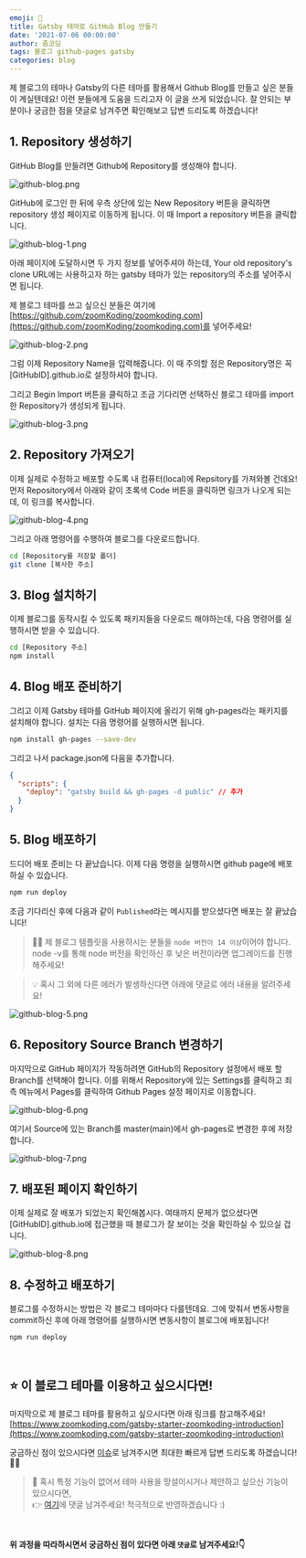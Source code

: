 ```yaml
---
emoji: 🔮
title: Gatsby 테마로 GitHub Blog 만들기
date: '2021-07-06 00:00:00'
author: 줌코딩
tags: 블로그 github-pages gatsby
categories: blog
---
```


제 블로그의 테마나 Gatsby의 다른 테마를 활용해서 Github Blog를 만들고 싶은 분들이 계실텐데요! 이런 분들에게 도움을 드리고자 이 글을 쓰게 되었습니다. 잘 안되는 부분이나 궁금한 점을 댓글로 남겨주면 확인해보고 답변 드리도록 하겠습니다!

## 1. Repository 생성하기

GitHub Blog를 만들려면 Github에 Repository를 생성해야 합니다.

![github-blog.png](github-blog.png)

GitHub에 로그인 한 뒤에 우측 상단에 있는 New Repository 버튼을 클릭하면 repository 생성 페이지로 이동하게 됩니다. 이 때 Import a repository 버튼을 클릭합니다.

![github-blog-1.png](github-blog-1.png)

아래 페이지에 도달하시면 두 가지 정보를 넣어주셔야 하는데, Your old repository's clone URL에는 사용하고자 하는 gatsby 테마가 있는 repository의 주소를 넣어주시면 됩니다.

제 블로그 테마를 쓰고 싶으신 분들은 여기에 [https://github.com/zoomKoding/zoomkoding.com](https://github.com/zoomKoding/zoomkoding.com)를 넣어주세요!

![github-blog-2.png](github-blog-2.png)

그럼 이제 Repository Name을 입력해줍니다. 이 때 주의할 점은 Repository명은 꼭 [GitHubID].github.io로 설정하셔야 합니다.

그리고 Begin Import 버튼을 클릭하고 조금 기다리면 선택하신 블로그 테마를 import한 Repository가 생성되게 됩니다.

![github-blog-3.png](github-blog-3.png)

## 2. Repository 가져오기

이제 실제로 수정하고 배포할 수도록 내 컴퓨터(local)에 Repsitory를 가져와볼 건데요! 먼저 Repository에서 아래와 같이 초록색 Code 버튼을 클릭하면 링크가 나오게 되는데, 이 링크를 복사합니다.

![github-blog-4.png](github-blog-4.png)

그리고 아래 명령어를 수행하여 블로그를 다운로드합니다.

```bash
cd [Repository를 저장할 폴더]
git clone [복사한 주소]
```

## 3. Blog 설치하기

이제 블로그를 동작시킬 수 있도록 패키지들을 다운로드 해야하는데, 다음 명령어를 실행하시면 받을 수 있습니다.

```bash
cd [Repository 주소]
npm install
```

## 4. Blog 배포 준비하기

그리고 이제 Gatsby 테마를 GitHub 페이지에 올리기 위해 gh-pages라는 패키지를 설치해야 합니다. 설치는 다음 명령어를 실행하시면 됩니다.

```bash
npm install gh-pages --save-dev
```

그리고 나서 package.json에 다음을 추가합니다.

```json
{
  "scripts": {
    "deploy": "gatsby build && gh-pages -d public" // 추가
  }
}
```

## 5. Blog 배포하기

드디어 배포 준비는 다 끝났습니다. 이제 다음 명령을 실행하시면 github page에 배포하실 수 있습니다.

```bash
npm run deploy
```

조금 기다리신 후에 다음과 같이 `Published`라는 메시지를 받으셨다면 배포는 잘 끝났습니다!

> 🙋‍♂️ 제 블로그 템플릿을 사용하시는 분들을 `node 버전이 14 이상`이어야 합니다.
> node -v를 통해 node 버전을 확인하신 후 낮은 버전이라면 업그레이드를 진행해주세요!

> 💡 혹시 그 외에 다른 에러가 발생하신다면 아래에 댓글로 에러 내용을 알려주세요!

![github-blog-5.png](github-blog-5.png)

## 6. Repository Source Branch 변경하기

마지막으로 GitHub 페이지가 작동하려면 GitHub의 Repository 설정에서 배포 할 Branch를 선택해야 합니다. 이를 위해서 Repository에 있는 Settings를 클릭하고 죄측 메뉴에서 Pages를 클릭하여 Github Pages 설정 페이지로 이동합니다.

![github-blog-6.png](github-blog-6.png)

여기서 Source에 있는 Branch를 master(main)에서 gh-pages로 변경한 후에 저장합니다.

![github-blog-7.png](github-blog-7.png)

## 7. 배포된 페이지 확인하기

이제 실제로 잘 배포가 되었는지 확인해봅시다. 여태까지 문제가 없으셨다면 [GitHubID].github.io에 접근했을 때 블로그가 잘 보이는 것을 확인하실 수 있으실 겁니다.

![github-blog-8.png](github-blog-8.png)

## 8. 수정하고 배포하기

블로그를 수정하시는 방법은 각 블로그 테마마다 다를텐데요. 그에 맞춰서 변동사항을 commit하신 후에 아래 명령어를 실행하시면 변동사항이 블로그에 배포됩니다!

```bash
npm run deploy
```

<br/>

## ⭐️ 이 블로그 테마를 이용하고 싶으시다면!

마지막으로 제 블로그 테마를 활용하고 싶으시다면 아래 링크를 참고해주세요!
[https://www.zoomkoding.com/gatsby-starter-zoomkoding-introduction](https://www.zoomkoding.com/gatsby-starter-zoomkoding-introduction)

궁금하신 점이 있으시다면 [이슈](https://github.com/zoomKoding/zoomkoding-gatsby-blog/issues/new)로 남겨주시면 최대한 빠르게 답변 드리도록 하겠습니다!🙋‍♂️

> 🤔 혹시 특정 기능이 없어서 테마 사용을 망설이시거나 제안하고 싶으신 기능이 있으시다면,  
> 👉 [여기](https://github.com/zoomKoding/zoomkoding-gatsby-blog/issues/40)에 댓글 남겨주세요! 적극적으로 반영하겠습니다 :)

<br/>

**위 과정을 따라하시면서 궁금하신 점이 있다면 아래 `댓글`로 남겨주세요!👇**

```toc

```
